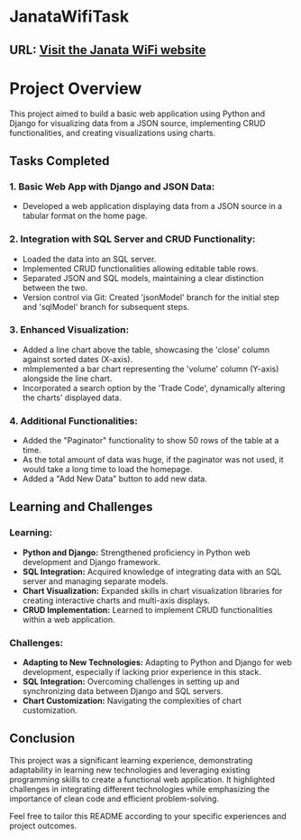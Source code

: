 # JanataWifiTask
## URL: [Visit the Janata WiFi website](http://dip008.pythonanywhere.com/)

# Project Overview

This project aimed to build a basic web application using Python and Django for visualizing data from a JSON source, implementing CRUD functionalities, and creating visualizations using charts.

## Tasks Completed

### 1. Basic Web App with Django and JSON Data:
- Developed a web application displaying data from a JSON source in a tabular format on the home page.

### 2. Integration with SQL Server and CRUD Functionality:
- Loaded the data into an SQL server.
- Implemented CRUD functionalities allowing editable table rows.
- Separated JSON and SQL models, maintaining a clear distinction between the two.
- Version control via Git: Created 'jsonModel' branch for the initial step and 'sqlModel' branch for subsequent steps.

### 3. Enhanced Visualization:
- Added a line chart above the table, showcasing the 'close' column against sorted dates (X-axis).
- mImplemented a bar chart representing the 'volume' column (Y-axis) alongside the line chart.
- Incorporated a search option by the 'Trade Code', dynamically altering the charts' displayed data.

### 4. Additional Functionalities:
- Added the "Paginator" functionality to show 50 rows of the table at a time.
- As the total amount of data was huge, if the paginator was not used, it would take a long time to load the homepage.
- Added a "Add New Data" button to add new data.

## Learning and Challenges

### Learning:
- **Python and Django:** Strengthened proficiency in Python web development and Django framework.
- **SQL Integration:** Acquired knowledge of integrating data with an SQL server and managing separate models.
- **Chart Visualization:** Expanded skills in chart visualization libraries for creating interactive charts and multi-axis displays.
- **CRUD Implementation:** Learned to implement CRUD functionalities within a web application.

### Challenges:
- **Adapting to New Technologies:** Adapting to Python and Django for web development, especially if lacking prior experience in this stack.
- **SQL Integration:** Overcoming challenges in setting up and synchronizing data between Django and SQL servers.
- **Chart Customization:** Navigating the complexities of chart customization.

## Conclusion

This project was a significant learning experience, demonstrating adaptability in learning new technologies and leveraging existing programming skills to create a functional web application. It highlighted challenges in integrating different technologies while emphasizing the importance of clean code and efficient problem-solving.

Feel free to tailor this README according to your specific experiences and project outcomes.
